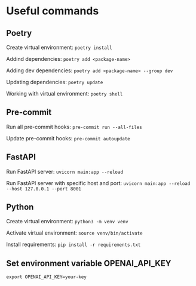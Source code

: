 # Useful commands


## Poetry
Create virtual environment:
`poetry install`

Addind dependencies:
`poetry add <package-name>`

Adding dev dependencies:
`poetry add <package-name> --group dev`

Updating dependencies:
`poetry update`

Working with virtual environment:
`poetry shell`


## Pre-commit
Run all pre-commit hooks:
`pre-commit run --all-files`

Update pre-commit hooks:
`pre-commit autoupdate`


## FastAPI
Run FastAPI server:
`uvicorn main:app --reload`

Run FastAPI server with specific host and port:
`uvicorn main:app --reload --host 127.0.0.1 --port 8001`


## Python
Create virtual environment:
`python3 -m venv venv`

Activate virtual environment:
`source venv/bin/activate`

Install requirements:
`pip install -r requirements.txt`


## Set environment variable OPENAI_API_KEY
`export OPENAI_API_KEY=your-key`
